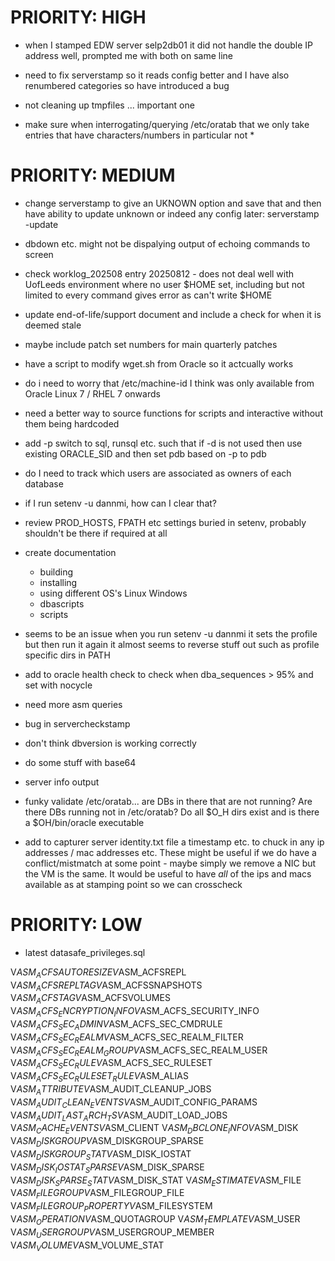 
PRIORITY:  HIGH
===============

- when I stamped EDW server selp2db01 it did not handle the double IP address well, prompted me with both on same line

- need to fix serverstamp so it reads config better and I have also renumbered categories so have introduced a bug

- not cleaning up tmpfiles ... important one

- make sure when interrogating/querying /etc/oratab that we only take entries that have characters/numbers in particular not *

PRIORITY:  MEDIUM
===============

- change serverstamp to give an UKNOWN option and save that and then have ability to update unknown or indeed any config later:  serverstamp -update

- dbdown etc. might not be dispalying output of echoing commands to screen

- check worklog_202508 entry 20250812 - does not deal well with UofLeeds environment where no user $HOME set, including but not limited to every command gives error as can't write $HOME

- update end-of-life/support document and include a check for when it is deemed stale
- maybe include patch set numbers for main quarterly patches
- have a script to modify wget.sh from Oracle so it actcually works

- do i need to worry that /etc/machine-id I think was only available from Oracle Linux 7 / RHEL 7 onwards

- need a better way to source functions for scripts and interactive without them being hardcoded

- add -p switch to sql, runsql etc. such that if -d is not used then use existing ORACLE_SID and then set pdb based on -p to pdb

- do I need to track which users are associated as owners of each database

- if I run setenv -u dannmi, how can I clear that?

- review PROD_HOSTS, FPATH etc settings buried in setenv, probably shouldn't be there if required at all

- create documentation
	- building
	- installing
	- using
		different OS's
			Linux
			Windows
	- dbascripts
	- scripts

- seems to be an issue when you run setenv -u dannmi it sets the profile but then run it again it almost seems to reverse stuff out such as profile specific dirs in PATH

- add to oracle health check to check when dba_sequences > 95% and set with nocycle

- need more asm queries

- bug in servercheckstamp

- don't think dbversion is working correctly

- do some stuff with base64

- server info output

- funky validate /etc/oratab... are DBs in there that are not running?  Are there DBs running not in /etc/oratab?  Do all $O_H dirs exist and is there a $OH/bin/oracle executable

- add to capturer server identity.txt file a timestamp etc. to chuck in any ip addresses / mac addresses etc.  These might be useful if we do have a conflict/mistmatch at some point -
	maybe simply we remove a NIC but the VM is the same.  It would be useful to have _all_ of the ips and macs available as at stamping point so we can crosscheck

PRIORITY:  LOW
==============

- latest datasafe_privileges.sql

V$ASM_ACFSAUTORESIZE
V$ASM_ACFSREPL
V$ASM_ACFSREPLTAG
V$ASM_ACFSSNAPSHOTS
V$ASM_ACFSTAG
V$ASM_ACFSVOLUMES
V$ASM_ACFS_ENCRYPTION_INFO
V$ASM_ACFS_SECURITY_INFO
V$ASM_ACFS_SEC_ADMIN
V$ASM_ACFS_SEC_CMDRULE
V$ASM_ACFS_SEC_REALM
V$ASM_ACFS_SEC_REALM_FILTER
V$ASM_ACFS_SEC_REALM_GROUP
V$ASM_ACFS_SEC_REALM_USER
V$ASM_ACFS_SEC_RULE
V$ASM_ACFS_SEC_RULESET
V$ASM_ACFS_SEC_RULESET_RULE
V$ASM_ALIAS
V$ASM_ATTRIBUTE
V$ASM_AUDIT_CLEANUP_JOBS
V$ASM_AUDIT_CLEAN_EVENTS
V$ASM_AUDIT_CONFIG_PARAMS
V$ASM_AUDIT_LAST_ARCH_TS
V$ASM_AUDIT_LOAD_JOBS
V$ASM_CACHE_EVENTS
V$ASM_CLIENT
V$ASM_DBCLONE_INFO
V$ASM_DISK
V$ASM_DISKGROUP
V$ASM_DISKGROUP_SPARSE
V$ASM_DISKGROUP_STAT
V$ASM_DISK_IOSTAT
V$ASM_DISK_IOSTAT_SPARSE
V$ASM_DISK_SPARSE
V$ASM_DISK_SPARSE_STAT
V$ASM_DISK_STAT
V$ASM_ESTIMATE
V$ASM_FILE
V$ASM_FILEGROUP
V$ASM_FILEGROUP_FILE
V$ASM_FILEGROUP_PROPERTY
V$ASM_FILESYSTEM
V$ASM_OPERATION
V$ASM_QUOTAGROUP
V$ASM_TEMPLATE
V$ASM_USER
V$ASM_USERGROUP
V$ASM_USERGROUP_MEMBER
V$ASM_VOLUME
V$ASM_VOLUME_STAT




